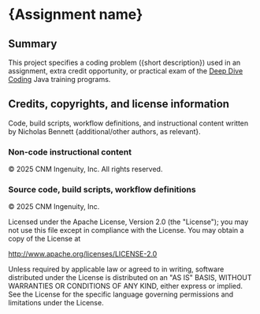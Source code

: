 # {Assignment name}

## Summary

This project specifies a coding problem ({short description}) used in an assignment, extra credit opportunity, or practical exam of the [Deep Dive Coding](https://deepdivecoding.com/) Java training programs.

## Credits, copyrights, and license information

Code, build scripts, workflow definitions, and instructional content written by Nicholas Bennett {additional/other authors, as relevant}.

### Non-code instructional content

&copy; 2025 CNM Ingenuity, Inc. All rights reserved.

### Source code, build scripts, workflow definitions

&copy; 2025 CNM Ingenuity, Inc.

Licensed under the Apache License, Version 2.0 (the "License"); you may not use this file except in compliance with the License. You may obtain a copy of the License at

<http://www.apache.org/licenses/LICENSE-2.0>

Unless required by applicable law or agreed to in writing, software distributed under the License is distributed on an "AS IS" BASIS, WITHOUT WARRANTIES OR CONDITIONS OF ANY KIND, either express or implied. See the License for the specific language governing permissions and limitations under the License.
